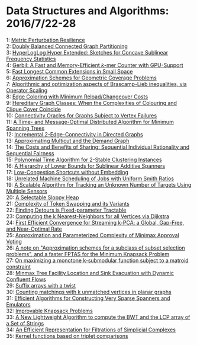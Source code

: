 # Data Structures and Algorithms: 2016/7/22-28  
1: [Metric Perturbation Resilience](https://doi.org/10.48550/arXiv.1607.06442)  
2: [Doubly Balanced Connected Graph Partitioning](https://doi.org/10.48550/arXiv.1607.06509)  
3: [HyperLogLog Hyper Extended: Sketches for Concave Sublinear Frequency  Statistics](https://doi.org/10.48550/arXiv.1607.06517)  
4: [Gerbil: A Fast and Memory-Efficient $k$-mer Counter with GPU-Support](https://doi.org/10.48550/arXiv.1607.06618)  
5: [Fast Longest Common Extensions in Small Space](https://doi.org/10.48550/arXiv.1607.06660)  
6: [Approximation Schemes for Geometric Coverage Problems](https://doi.org/10.48550/arXiv.1607.06665)  
7: [Algorithmic and optimization aspects of Brascamp-Lieb inequalities, via  Operator Scaling](https://doi.org/10.48550/arXiv.1607.06711)  
8: [Edge Coloring with Minimum Reload/Changeover Costs](https://doi.org/10.48550/arXiv.1607.06751)  
9: [Hereditary Graph Classes: When the Complexities of Colouring and Clique  Cover Coincide](https://doi.org/10.48550/arXiv.1607.06757)  
10: [Connectivity Oracles for Graphs Subject to Vertex Failures](https://doi.org/10.48550/arXiv.1607.06865)  
11: [A Time- and Message-Optimal Distributed Algorithm for Minimum Spanning  Trees](https://doi.org/10.48550/arXiv.1607.06883)  
12: [Incremental $2$-Edge-Connectivity in Directed Graphs](https://doi.org/10.48550/arXiv.1607.07073)  
13: [Approximating Multicut and the Demand Graph](https://doi.org/10.48550/arXiv.1607.07200)  
14: [The Costs and Benefits of Sharing: Sequential Individual Rationality and  Sequential Fairness](https://doi.org/10.48550/arXiv.1607.07306)  
15: [Polynomial Time Algorithm for $2$-Stable Clustering Instances](https://doi.org/10.48550/arXiv.1607.07431)  
16: [A Hierarchy of Lower Bounds for Sublinear Additive Spanners](https://doi.org/10.48550/arXiv.1607.07497)  
17: [Low-Congestion Shortcuts without Embedding](https://doi.org/10.48550/arXiv.1607.07553)  
18: [Unrelated Machine Scheduling of Jobs with Uniform Smith Ratios](https://doi.org/10.48550/arXiv.1607.07631)  
19: [A Scalable Algorithm for Tracking an Unknown Number of Targets Using  Multiple Sensors](https://doi.org/10.48550/arXiv.1607.07647)  
20: [A Selectable Sloppy Heap](https://doi.org/10.48550/arXiv.1607.07673)  
21: [Complexity of Token Swapping and its Variants](https://doi.org/10.48550/arXiv.1607.07676)  
22: [Finding Detours is Fixed-parameter Tractable](https://doi.org/10.48550/arXiv.1607.07737)  
23: [Computing the k Nearest-Neighbors for all Vertices via Dijkstra](https://doi.org/10.48550/arXiv.1607.07818)  
24: [First Efficient Convergence for Streaming k-PCA: a Global, Gap-Free, and  Near-Optimal Rate](https://doi.org/10.48550/arXiv.1607.07837)  
25: [Approximation and Parameterized Complexity of Minimax Approval Voting](https://doi.org/10.48550/arXiv.1607.07906)  
26: [A note on "Approximation schemes for a subclass of subset selection  problems", and a faster FPTAS for the Minimum Knapsack Problem](https://doi.org/10.48550/arXiv.1607.07950)  
27: [On maximizing a monotone k-submodular function subject to a matroid  constraint](https://doi.org/10.48550/arXiv.1607.07957)  
28: [Minmax Tree Facility Location and Sink Evacuation with Dynamic Confluent  Flows](https://doi.org/10.48550/arXiv.1607.08041)  
29: [Suffix arrays with a twist](https://doi.org/10.48550/arXiv.1607.08176)  
30: [Counting matchings with k unmatched vertices in planar graphs](https://doi.org/10.48550/arXiv.1607.08192)  
31: [Efficient Algorithms for Constructing Very Sparse Spanners and Emulators](https://doi.org/10.48550/arXiv.1607.08337)  
32: [Improvable Knapsack Problems](https://doi.org/10.48550/arXiv.1607.08338)  
33: [A New Lightweight Algorithm to compute the BWT and the LCP array of a  Set of Strings](https://doi.org/10.48550/arXiv.1607.08342)  
34: [An Efficient Representation for Filtrations of Simplicial Complexes](https://doi.org/10.48550/arXiv.1607.08449)  
35: [Kernel functions based on triplet comparisons](https://doi.org/10.48550/arXiv.1607.08456)  